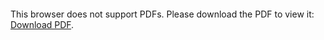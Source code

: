 <object data="christ-in-song/CIS1908pdfs/504.pdf" type="application/pdf" width="100%" height="1024px">
    <embed src="christ-in-song/CIS1908pdfs/504.pdf">
        <p>This browser does not support PDFs. Please download the PDF to view it: <a href="christ-in-song/CIS1908pdfs/504.pdf">Download PDF</a>.</p>
    </embed>
</object>
